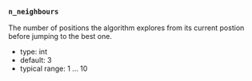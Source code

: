 ### `n_neighbours`

The number of positions the algorithm explores from its current postion before jumping to the best one.

  - type: int
  - default: 3
  - typical range: 1 ... 10

